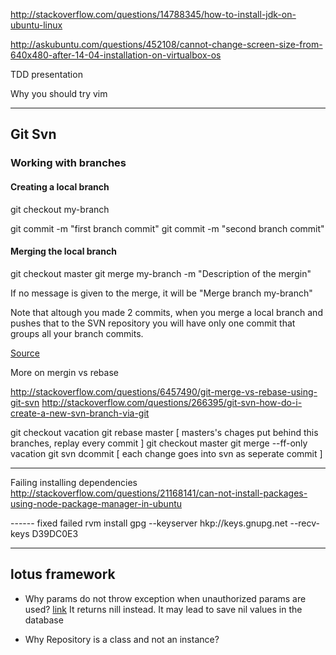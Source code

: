 http://stackoverflow.com/questions/14788345/how-to-install-jdk-on-ubuntu-linux

http://askubuntu.com/questions/452108/cannot-change-screen-size-from-640x480-after-14-04-installation-on-virtualbox-os

TDD presentation

Why you should try vim

-----------------------------------------------------------------
## Git Svn

### Working with branches

#### Creating a local branch

  git checkout my-branch

  git commit -m "first branch commit"
  git commit -m "second branch commit"

#### Merging the local branch

  git checkout master
  git merge my-branch -m "Description of the mergin"

If no message is given to the merge, it will be "Merge branch my-branch"

Note that altough you made 2 commits, when you merge a local branch and pushes that to the SVN repository you will have only one commit that groups all your branch commits.

[Source](http://git-scm.com/book/en/v1/Git-and-Other-Systems-Git-and-Subversion#Switching-Active-Branches)

More on mergin vs rebase

http://stackoverflow.com/questions/6457490/git-merge-vs-rebase-using-git-svn
http://stackoverflow.com/questions/266395/git-svn-how-do-i-create-a-new-svn-branch-via-git

git checkout vacation
git rebase master 
[ masters's chages put behind this branches, replay every commit ]
git checkout master
git merge --ff-only vacation
git svn dcommit 
[ each change goes into svn as seperate commit ]

-------------------------

Failing installing dependencies
http://stackoverflow.com/questions/21168141/can-not-install-packages-using-node-package-manager-in-ubuntu

------ fixed failed rvm install
gpg --keyserver hkp://keys.gnupg.net --recv-keys D39DC0E3

----------------------------------

## lotus framework

- Why params do not throw exception when unauthorized params are used? [link](http://lotusrb.org/guides/actions/parameters/#whitelisting)
  It returns nill instead. It may lead to save nil values in the database

- Why Repository is a class and not an instance?
